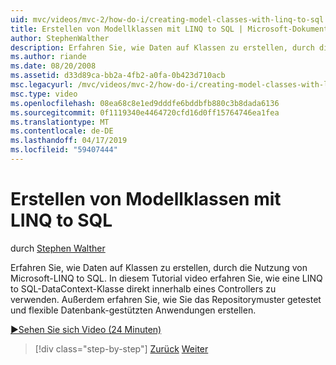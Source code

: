 ```yaml
---
uid: mvc/videos/mvc-2/how-do-i/creating-model-classes-with-linq-to-sql
title: Erstellen von Modellklassen mit LINQ to SQL | Microsoft-Dokumentation
author: StephenWalther
description: Erfahren Sie, wie Daten auf Klassen zu erstellen, durch die Nutzung von Microsoft-LINQ to SQL. In diesem Tutorial video erfahren Sie, wie Sie mit einer LINQ to SQL-DataContext...
ms.author: riande
ms.date: 08/20/2008
ms.assetid: d33d89ca-bb2a-4fb2-a0fa-0b423d710acb
msc.legacyurl: /mvc/videos/mvc-2/how-do-i/creating-model-classes-with-linq-to-sql
msc.type: video
ms.openlocfilehash: 08ea68c8e1ed9dddfe6bddbfb880c3b8dada6136
ms.sourcegitcommit: 0f1119340e4464720cfd16d0ff15764746ea1fea
ms.translationtype: MT
ms.contentlocale: de-DE
ms.lasthandoff: 04/17/2019
ms.locfileid: "59407444"
---
```

# <a name="creating-model-classes-with-linq-to-sql"></a>Erstellen von Modellklassen mit LINQ to SQL

durch [Stephen Walther](https://github.com/StephenWalther)

Erfahren Sie, wie Daten auf Klassen zu erstellen, durch die Nutzung von Microsoft-LINQ to SQL. In diesem Tutorial video erfahren Sie, wie eine LINQ to SQL-DataContext-Klasse direkt innerhalb eines Controllers zu verwenden. Außerdem erfahren Sie, wie Sie das Repositorymuster getestet und flexible Datenbank-gestützten Anwendungen erstellen.

[&#9654;Sehen Sie sich Video (24 Minuten)](https://channel9.msdn.com/Blogs/ASP-NET-Site-Videos/creating-model-classes-with-linq-to-sql)

> [!div class="step-by-step"]
> [Zurück](creating-custom-html-helpers.md)
> [Weiter](displaying-a-table-of-database-data.md)
